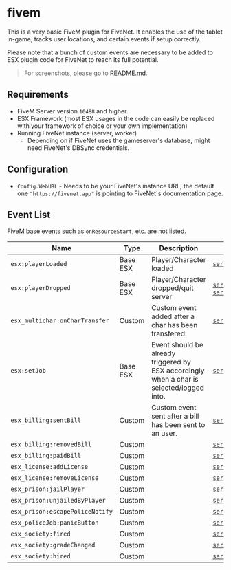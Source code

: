 # fivem

This is a very basic FiveM plugin for FiveNet.
It enables the use of the tablet in-game, tracks user locations, and certain events if setup correctly.

Please note that a bunch of custom events are necessary to be added to ESX plugin code for FiveNet to reach its full potential.

> For screenshots, please go to [README.md](../../README.md#fivem-plugin).

## Requirements

* FiveM Server version `10488` and higher.
* ESX Framework (most ESX usages in the code can easily be replaced with your framework of choice or your own implementation)
* Running FiveNet instance (server, worker)
  * Depending on if FiveNet uses the gameserver's database, might need FiveNet's DBSync credentials.

## Configuration

* `Config.WebURL` - Needs to be your FiveNet's instance URL, the default one `"https://fivenet.app"` is pointing to FiveNet's documentation page.

## Event List

FiveM base events such as `onResourceStart`, etc. are not listed.

| Name                            | Type     | Description                                                                               | File                                                                                                       |
| ------------------------------- | -------- | ----------------------------------------------------------------------------------------- | ---------------------------------------------------------------------------------------------------------- |
| `esx:playerLoaded`              | Base ESX | Player/Character loaded                                                                   | [`server/events/player_props.lua`](server/events/player_props.lua)                                         |
| `esx:playerDropped`             | Base ESX | Player/Character dropped/quit server                                                      | [`server/tracking.lua`](server/tracking.lua), [`server/events/timeclock.lua`](server/events/timeclock.lua) |
| `esx_multichar:onCharTransfer`  | Custom   | Custom event added after a char has been transfered.                                      | [`server/events/char_transfer.lua`](server/events/char_transfer.lua)                                       |
| `esx:setJob`                    | Base ESX | Event should be already triggered by ESX accordingly when a char is selected/logged into. | [`server/events/timeclock.lua`](server/events/timeclock.lua)                                               |
| `esx_billing:sentBill`          | Custom   | Custom event sent after a bill has been sent to an user.                                  | [`server/events/billing.lua`](server/events/billing.lua)                                                   |
| `esx_billing:removedBill`       | Custom   |                                                                                           | [`server/events/billing.lua`](server/events/billing.lua)                                                   |
| `esx_billing:paidBill`          | Custom   |                                                                                           | [`server/events/billing.lua`](server/events/billing.lua)                                                   |
| `esx_license:addLicense`        | Custom   |                                                                                           | [`server/events/licenses.lua`](server/events/licenses.lua)                                                 |
| `esx_license:removeLicense`     | Custom   |                                                                                           | [`server/events/licenses.lua`](server/events/licenses.lua)                                                 |
| `esx_prison:jailPlayer`         | Custom   |                                                                                           | [`server/events/police.lua`](server/events/police.lua)                                                     |
| `esx_prison:unjailedByPlayer`   | Custom   |                                                                                           | [`server/events/police.lua`](server/events/police.lua)                                                     |
| `esx_prison:escapePoliceNotify` | Custom   |                                                                                           | [`server/events/police.lua`](server/events/police.lua)                                                     |
| `esx_policeJob:panicButton`     | Custom   |                                                                                           | [`server/events/police.lua`](server/events/police.lua)                                                     |
| `esx_society:fired`             | Custom   |                                                                                           | [`server/events/society.lua`](server/events/society.lua)                                                   |
| `esx_society:gradeChanged`      | Custom   |                                                                                           | [`server/events/society.lua`](server/events/society.lua)                                                   |
| `esx_society:hired`             | Custom   |                                                                                           | [`server/events/society.lua`](server/events/society.lua)                                                   |
